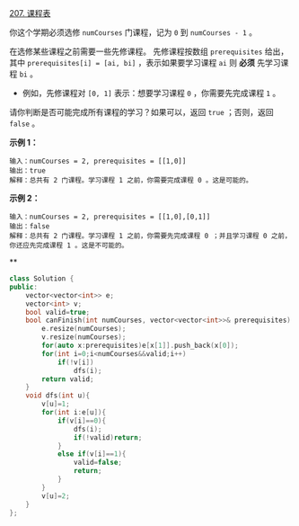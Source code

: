[207. 课程表](https://leetcode.cn/problems/course-schedule/)





你这个学期必须选修 `numCourses` 门课程，记为 `0` 到 `numCourses - 1` 。

在选修某些课程之前需要一些先修课程。 先修课程按数组 `prerequisites` 给出，其中 `prerequisites[i] = [ai, bi]` ，表示如果要学习课程 `ai` 则 **必须** 先学习课程 `bi` 。

- 例如，先修课程对 `[0, 1]` 表示：想要学习课程 `0` ，你需要先完成课程 `1` 。

请你判断是否可能完成所有课程的学习？如果可以，返回 `true` ；否则，返回 `false` 。

 

**示例 1：**

```
输入：numCourses = 2, prerequisites = [[1,0]]
输出：true
解释：总共有 2 门课程。学习课程 1 之前，你需要完成课程 0 。这是可能的。
```

**示例 2：**

```
输入：numCourses = 2, prerequisites = [[1,0],[0,1]]
输出：false
解释：总共有 2 门课程。学习课程 1 之前，你需要先完成课程 0 ；并且学习课程 0 之前，你还应先完成课程 1 。这是不可能的。
```



**

```cpp
class Solution {
public:
    vector<vector<int>> e;
    vector<int> v;
    bool valid=true;
    bool canFinish(int numCourses, vector<vector<int>>& prerequisites) {
        e.resize(numCourses);
        v.resize(numCourses);
        for(auto x:prerequisites)e[x[1]].push_back(x[0]);
        for(int i=0;i<numCourses&&valid;i++)
            if(!v[i])
                dfs(i);
        return valid;
    }
    void dfs(int u){
        v[u]=1;
        for(int i:e[u]){
            if(v[i]==0){
                dfs(i);
                if(!valid)return;
            }
            else if(v[i]==1){
                valid=false;
                return;
            }
        }
        v[u]=2;
    }
};
```

